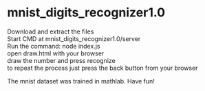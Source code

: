 # mnist_digits_recognizer1.0
Download and extract the files        
Start CMD at mnist_digits_recognizer1.0/server      
Run the command: node index.js      
open draw.html with your browser      
draw the number and press recognize       
to repeat the process just press the back button from your browser      

The mnist dataset was trained in mathlab.
Have fun!
